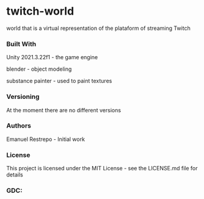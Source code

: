# twitch-world
world that is a virtual representation of the plataform of streaming Twitch

### Built With

Unity 2021.3.22f1 - the game engine

blender - object modeling

substance painter - used to paint textures
                       
### Versioning

At the moment there are no different versions

### Authors

Emanuel Restrepo - Initial work

### License

This project is licensed under the MIT License - see the LICENSE.md file for details

### GDC:
